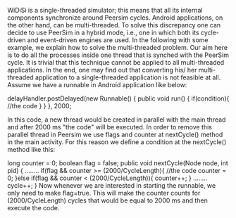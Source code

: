 WiDiSi is a single-threaded simulator; this means that all its internal components synchronize around Peersim cycles. Android applications, on the other hand, can be multi-threaded. To solve this discrepancy one can decide to use PeerSim in a hybrid mode, i.e., one in which both its cycle-driven and event-driven engines are used.
In the following with some example, we explain how to solve the multi-threaded problem. 
Our aim here is to do all the processes inside one thread that is synched with the PeerSim cycle. It is trivial that this technique cannot be applied to all multi-threaded applications. In the end, one may find out that converting his/ her multi-threaded application to a single-threaded application is not feasible at all. 
Assume we have a runnable in Android application like below:

delayHandler.postDelayed(new Runnable() {
	public void run() {
		if(condition){
		//the code
		}
	}
}, 2000;

In this code, a new thread would be created in parallel with the main thread and after 2000 ms "the code" will be executed. In order to remove this parallel thread in Peersim we use flags and counter at nextCycle() method in the main activity. For this reason we define a condition at the nextCycle() method like this:

long counter = 0;
boolean flag = false;
public void nextCycle(Node node, int pid)
{
........
	if(flag && counter >= (2000/CycleLength){
		//the code
		counter = 0;
	}else if(flag && counter < (2000/CycleLength)){
		counter++;
	}
........
cycle++;
}
Now whenever we are interested in starting the runnable, we only need to make flag=true. This will make the counter counts for (2000/CycleLength) cycles that would be equal to 2000 ms and then execute the code.
